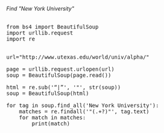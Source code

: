 ###### Find "New York University"
<pre>
from bs4 import BeautifulSoup
import urllib.request
import re


url="http://www.utexas.edu/world/univ/alpha/"

page = urllib.request.urlopen(url)
soup = BeautifulSoup(page.read())

html = re.sub('“|”', '"', str(soup))
soup = BeautifulSoup(html)

for tag in soup.find_all('New York University'):
    matches = re.findall('"(.+?)"', tag.text)
    for match in matches:
        print(match)
</pre>
